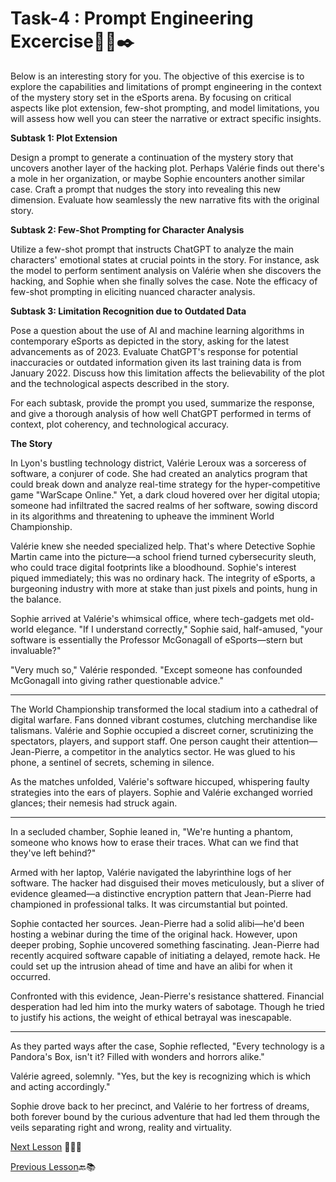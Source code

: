 # **Task-4 : Prompt Engineering Excercise🧑‍💻✒️**

Below is an interesting story for you. The objective of this exercise is to explore the capabilities and limitations of prompt engineering in the context of the mystery story set in the eSports arena. By focusing on critical aspects like plot extension, few-shot prompting, and model limitations, you will assess how well you can steer the narrative or extract specific insights.

**Subtask 1: Plot Extension**

Design a prompt to generate a continuation of the mystery story that uncovers another layer of the hacking plot. Perhaps Valérie finds out there's a mole in her organization, or maybe Sophie encounters another similar case. Craft a prompt that nudges the story into revealing this new dimension. Evaluate how seamlessly the new narrative fits with the original story.

**Subtask 2: Few-Shot Prompting for Character Analysis**

Utilize a few-shot prompt that instructs ChatGPT to analyze the main characters' emotional states at crucial points in the story. For instance, ask the model to perform sentiment analysis on Valérie when she discovers the hacking, and Sophie when she finally solves the case. Note the efficacy of few-shot prompting in eliciting nuanced character analysis.

**Subtask 3: Limitation Recognition due to Outdated Data**

Pose a question about the use of AI and machine learning algorithms in contemporary eSports as depicted in the story, asking for the latest advancements as of 2023. Evaluate ChatGPT's response for potential inaccuracies or outdated information given its last training data is from January 2022. Discuss how this limitation affects the believability of the plot and the technological aspects described in the story.

For each subtask, provide the prompt you used, summarize the response, and give a thorough analysis of how well ChatGPT performed in terms of context, plot coherency, and technological accuracy.

**The Story**

In Lyon's bustling technology district, Valérie Leroux was a sorceress of software, a conjurer of code. She had created an analytics program that could break down and analyze real-time strategy for the hyper-competitive game "WarScape Online." Yet, a dark cloud hovered over her digital utopia; someone had infiltrated the sacred realms of her software, sowing discord in its algorithms and threatening to upheave the imminent World Championship.

Valérie knew she needed specialized help. That's where Detective Sophie Martin came into the picture—a school friend turned cybersecurity sleuth, who could trace digital footprints like a bloodhound. Sophie's interest piqued immediately; this was no ordinary hack. The integrity of eSports, a burgeoning industry with more at stake than just pixels and points, hung in the balance.

Sophie arrived at Valérie's whimsical office, where tech-gadgets met old-world elegance. "If I understand correctly," Sophie said, half-amused, "your software is essentially the Professor McGonagall of eSports—stern but invaluable?"

"Very much so," Valérie responded. "Except someone has confounded McGonagall into giving rather questionable advice."

---

The World Championship transformed the local stadium into a cathedral of digital warfare. Fans donned vibrant costumes, clutching merchandise like talismans. Valérie and Sophie occupied a discreet corner, scrutinizing the spectators, players, and support staff. One person caught their attention—Jean-Pierre, a competitor in the analytics sector. He was glued to his phone, a sentinel of secrets, scheming in silence.

As the matches unfolded, Valérie's software hiccuped, whispering faulty strategies into the ears of players. Sophie and Valérie exchanged worried glances; their nemesis had struck again.

---

In a secluded chamber, Sophie leaned in, "We're hunting a phantom, someone who knows how to erase their traces. What can we find that they've left behind?"

Armed with her laptop, Valérie navigated the labyrinthine logs of her software. The hacker had disguised their moves meticulously, but a sliver of evidence gleamed—a distinctive encryption pattern that Jean-Pierre had championed in professional talks. It was circumstantial but pointed.

Sophie contacted her sources. Jean-Pierre had a solid alibi—he'd been hosting a webinar during the time of the original hack. However, upon deeper probing, Sophie uncovered something fascinating. Jean-Pierre had recently acquired software capable of initiating a delayed, remote hack. He could set up the intrusion ahead of time and have an alibi for when it occurred.

Confronted with this evidence, Jean-Pierre's resistance shattered. Financial desperation had led him into the murky waters of sabotage. Though he tried to justify his actions, the weight of ethical betrayal was inescapable.

---

As they parted ways after the case, Sophie reflected, "Every technology is a Pandora's Box, isn't it? Filled with wonders and horrors alike."

Valérie agreed, solemnly. "Yes, but the key is recognizing which is which and acting accordingly."

Sophie drove back to her precinct, and Valérie to her fortress of dreams, both forever bound by the curious adventure that had led them through the veils separating right and wrong, reality and virtuality.

[Next Lesson](https://github.com/gtech-mulearn/Pathway-AI-Bootcamp/blob/main/LLM%20Architecture%20and%20RAG%20Part-1.md) 📖👣🔜

[Previous Lesson](https://github.com/gtech-mulearn/Pathway-AI-Bootcamp/blob/main/Prompt%20Engineering-Part-4.md)🔙📚
